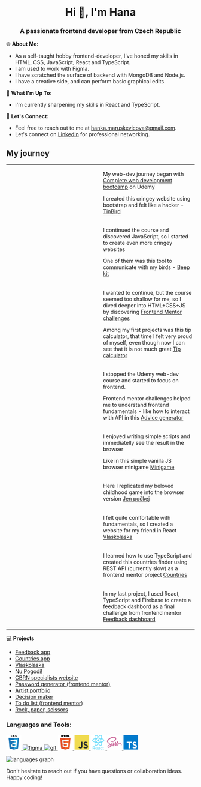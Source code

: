 <h1 align="center">Hi 👋, I'm Hana</h1>
<h3 align="center">A passionate frontend developer from Czech Republic</h3>

🌐 **About Me:**
- As a self-taught hobby frontend-developer, I've honed my skills in HTML, CSS, JavaScript, React and TypeScript.
- I am used to work with Figma.
- I have scratched the surface of backend with MongoDB and Node.js.
- I have a creative side, and can perform basic graphical edits.

🚀 **What I'm Up To:**
- I'm currently sharpening my skills in React and TypeScript.

💬 **Let's Connect:**
- Feel free to reach out to me at [hanka.maruskevicova@gmail.com](hanka.maruskevicova@gmail.com).
- Let's connect on [LinkedIn](https://www.linkedin.com/in/hana-maruškevičová-11287127b/) for professional networking.

<h2>My journey</h2>

<table width="100%" align="center">
  <tr>
    <td width="50%" align="center">
        <a href="https://github.com/Hanka8/TinBird">
          <picture>
            <img align="center" src="https://github-readme-stats.vercel.app/api/pin/?username=Hanka8&repo=TinBird" alt="" />
          </picture>
        </a>
    </td>
    <td width="50%" align="left">
        <p>My web-dev journey began with <a href="https://www.udemy.com/course/the-complete-web-development-bootcamp/?campaigntype=Search&portfolio=BrandTopic&language=EN&product=Course&test=&audience=Keyword&topic=&priority=&matchtype=b&gad_source=1&couponCode=OF52424">Complete web development bootcamp</a> on Udemy</p>
        <p>I created this cringey website using bootstrap and felt like a hacker - <a href="https://hanka8.github.io/TinBird/">TinBird</a></p>
    </td>
  </tr>
   <tr>
    <td width="50%" align="center">
        <a href="https://github.com/Hanka8/Birdpage">
          <picture>
            <img align="center" src="https://github-readme-stats.vercel.app/api/pin/?username=Hanka8&repo=Birdpage" alt="" />
          </picture>
        </a>
    </td>
    <td width="50%" align="left">
        <p>I continued the course and discovered JavaScript, so I started to create even more cringey websites</p>
        <p>One of them was this tool to communicate with my birds - <a href="https://hanka8.github.io/Birdpage/drumindex.html">Beep kit</a></p>
    </td>
  </tr>
     <tr>
    <td width="50%" align="center">
        <a href="https://github.com/Hanka8/Tip-calculator-appp">
          <picture>
            <img align="center" src="https://github-readme-stats.vercel.app/api/pin/?username=Hanka8&repo=Tip-calculator-appp" alt="" />
          </picture>
        </a>
    </td>
    <td width="50%" align="left">
        <p>I wanted to continue, but the course seemed too shallow for me, so I dived deeper into HTML+CSS+JS by discovering <a href="https://www.frontendmentor.io/home">Frontend Mentor challenges</a></p>
        <p>Among my first projects was this tip calculator, that time I felt very proud of myself, even though now I can see that it is not much great <a href="https://hanka8.github.io/Tip-calculator-appp/">Tip calculator</a></p>
    </td>
  </tr>
  <tr>
    <td width="50%" align="center">
        <a href="https://github.com/Hanka8/FM-advice-generator">
          <picture>
            <img align="center" src="https://github-readme-stats.vercel.app/api/pin/?username=Hanka8&repo=FM-advice-generator" alt="" />
          </picture>
        </a>
    </td>
    <td width="50%" align="left">
        <p>I stopped the Udemy  web-dev course and started to focus on frontend.</p>
        <p>Frontend mentor challenges helped me to understand frontend fundamentals - like how to interact with API in this <a href="https://hanka8.github.io/FM-advice-generator/">Advice generator</a></p>
    </td>
  </tr>
  <tr>
    <td width="50%" align="center">
        <a href="https://github.com/Hanka8/Minigame">
          <picture>
            <img align="center" src="https://github-readme-stats.vercel.app/api/pin/?username=Hanka8&repo=Minigame" alt="" />
          </picture>
        </a>
    </td>
    <td width="50%" align="left">
        <p>I enjoyed writing simple scripts and immediatelly see the result in the browser</p>
        <p>Like in this simple vanilla JS browser minigame  <a href="https://hanka8.github.io/Minigame/">Minigame</a></p>
    </td>
  </tr>
  <tr>
    <td width="50%" align="center">
        <a href="https://github.com/Hanka8/Nu-pogodi">
          <picture>
            <img align="center" src="https://github-readme-stats.vercel.app/api/pin/?username=Hanka8&repo=Nu-pogodi" alt="" />
          </picture>
        </a>
    </td>
    <td width="50%" align="left">
        <p>Here I replicated my beloved childhood game into the browser version  <a href="https://hanka8.github.io/Nu-pogodi/">Jen počkej</a></p>
    </td>
  </tr>
    <tr>
    <td width="50%" align="center">
        <a href="https://github.com/Hanka8/Vlaskolaska">
          <picture>
            <img align="center" src="https://github-readme-stats.vercel.app/api/pin/?username=Hanka8&repo=Vlaskolaska" alt="" />
          </picture>
        </a>
    </td>
    <td width="50%" align="left">
        <p>I felt quite comfortable with fundamentals, so I created a website for my friend in React  <a href="https://vlaskolaska.cz">Vlaskolaska</a></p>
    </td>
  </tr>
   <tr>
    <td width="50%" align="center">
        <a href="https://github.com/Hanka8/FM-rest-api-countries">
          <picture>
            <img align="center" src="https://github-readme-stats.vercel.app/api/pin/?username=Hanka8&repo=FM-rest-api-countries" alt="" />
          </picture>
        </a>
    </td>
    <td width="50%" align="left">
        <p>I learned how to use TypeScript and created this countries finder using REST API (currently slow) as a frontend mentor project <a href="https://where-countries.netlify.app">Countries</a></p>
    </td>
  </tr>
  <tr>
    <td width="50%" align="center">
        <a href="https://github.com/Hanka8/FM-product-feedback ">
          <picture>
            <img align="center" src="https://github-readme-stats.vercel.app/api/pin/?username=Hanka8&repo=FM-product-feedback" alt="" />
          </picture>
        </a>
    </td>
    <td width="50%" align="left">
        <p>In my last project, I used React, TypeScript and Firebase to create a feedback dashbord as a final challenge from frontend mentor  <a href="https://fm-feedback.netlify.app">Feedback dashboard</a></p>
    </td>
  </tr>
</table>

💻 **Projects**
  - [Feedback app](https://fm-feedback.netlify.app/)
  - [Countries app](https://where-countries.netlify.app/)
  - [Vlaskolaska](https://vlaskolaska.cz/)
  - [Nu Pogodi!](https://hanka8.github.io/Nu-pogodi/)
  - [CBRN specialists website](https://maacaa0.github.io/31-hana-maca-final/)
  - [Password generator (frontend mentor)](https://hanka8.github.io/FM-Password-generator/)
  - [Artist portfolio](https://hanka8.github.io/NelaMarus/)
  - [Decision maker](https://hanka8.github.io/Jen_tak_pro_radost/)
  - [To do list (frontend mentor)](https://hanka8.github.io/FM--TODO/)
  - [Rock, paper, scissors](https://hanka8.github.io/RockPaperScissors_FM/)

<h3 align="left">Languages and Tools:</h3>
<p align="left"> <a href="https://www.w3schools.com/css/" target="_blank" rel="noreferrer"> <img src="https://raw.githubusercontent.com/devicons/devicon/master/icons/css3/css3-original-wordmark.svg" alt="css3" width="40" height="40"/> </a> <a href="https://www.figma.com/" target="_blank" rel="noreferrer"> <img src="https://www.vectorlogo.zone/logos/figma/figma-icon.svg" alt="figma" width="40" height="40"/> </a> <a href="https://git-scm.com/" target="_blank" rel="noreferrer"> <img src="https://www.vectorlogo.zone/logos/git-scm/git-scm-icon.svg" alt="git" width="40" height="40"/> </a> <a href="https://www.w3.org/html/" target="_blank" rel="noreferrer"> <img src="https://raw.githubusercontent.com/devicons/devicon/master/icons/html5/html5-original-wordmark.svg" alt="html5" width="40" height="40"/> </a> <a href="https://developer.mozilla.org/en-US/docs/Web/JavaScript" target="_blank" rel="noreferrer"> <img src="https://raw.githubusercontent.com/devicons/devicon/master/icons/javascript/javascript-original.svg" alt="javascript" width="40" height="40"/> </a> <a href="https://reactjs.org/" target="_blank" rel="noreferrer"> <img src="https://raw.githubusercontent.com/devicons/devicon/master/icons/react/react-original-wordmark.svg" alt="react" width="40" height="40"/> </a> <a href="https://sass-lang.com" target="_blank" rel="noreferrer"> <img src="https://raw.githubusercontent.com/devicons/devicon/master/icons/sass/sass-original.svg" alt="sass" width="40" height="40"/> </a> <a href="https://www.typescriptlang.org/" target="_blank" rel="noreferrer"> <img src="https://raw.githubusercontent.com/devicons/devicon/master/icons/typescript/typescript-original.svg" alt="typescript" width="40" height="40"/> </a> </p>

<div align="left">
  <img src="https://github-readme-stats.vercel.app/api/top-langs?username=hanka8&locale=en&hide_title=false&layout=compact&card_width=320&langs_count=5&theme=dracula&hide_border=false&order=2" height="150" alt="languages graph"  />
</div>


Don't hesitate to reach out if you have questions or collaboration ideas. Happy coding!




